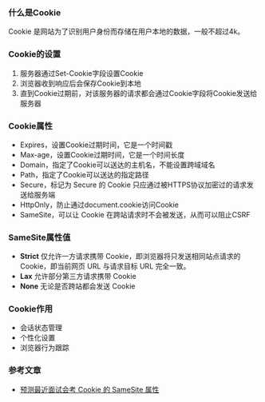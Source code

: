 ### 什么是Cookie

Cookie 是网站为了识别用户身份而存储在用户本地的数据，一般不超过4k。

### Cookie的设置

1. 服务器通过Set-Cookie字段设置Cookie
2. 浏览器收到响应后会保存Cookie到本地
3. 直到Cookie过期前，对该服务器的请求都会通过Cookie字段将Cookie发送给服务器

### Cookie属性

* Expires，设置Cookie过期时间，它是一个时间戳
* Max-age，设置Cookie过期时间，它是一个时间长度
* Domain，指定了Cookie可以送达的主机名，不能设置跨域域名
* Path，指定了Cookie可以送达的指定路径
* Secure，标记为 Secure 的 Cookie 只应通过被HTTPS协议加密过的请求发送给服务端
* HttpOnly，防止通过document.cookie访问Cookie
* SameSite，可以让 Cookie 在跨站请求时不会被发送，从而可以阻止CSRF

### SameSite属性值

* **Strict** 仅允许一方请求携带 Cookie，即浏览器将只发送相同站点请求的 Cookie，即当前网页 URL 与请求目标 URL 完全一致。
* **Lax** 允许部分第三方请求携带 Cookie
* **None** 无论是否跨站都会发送 Cookie

### Cookie作用

* 会话状态管理
* 个性化设置
* 浏览器行为跟踪

### 参考文章

* [预测最近面试会考 Cookie 的 SameSite 属性](https://juejin.cn/post/6844904095711494151)

